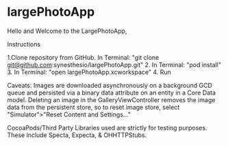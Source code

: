 # largePhotoApp


Hello and Welcome to the LargePhotoApp, 


Instructions

1.Clone repository from GitHub. In Terminal: "git clone git@github.com:synesthesio/largePhotoApp.git"
2. In Terminal: "pod install" 
3. In Terminal: "open largePhotoApp.xcworkspace"
4. Run

Caveats:
Images are downloaded asynchronously on a background GCD queue and persisted via a binary data attribute on an entity in a Core Data model. Deleting an image in the GalleryViewController removes the image data from the persistent store, so to reset image store, select "Simulator">"Reset Content and Settings..."






CocoaPods/Third Party Libraries used are strictly for testing purposes. These include Specta, Expecta, & OHHTTPStubs. 


